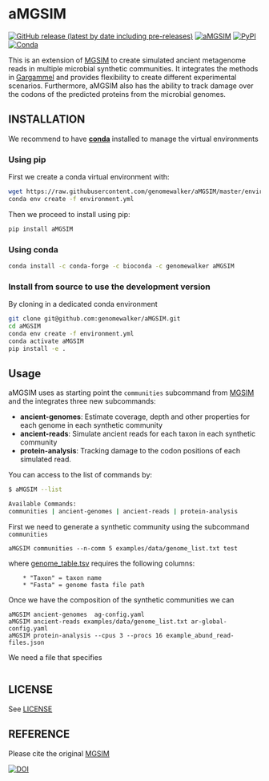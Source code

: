 # aMGSIM

[![GitHub release (latest by date including pre-releases)](https://img.shields.io/github/v/release/genomewalker/aMGSIM?include_prereleases&label=version)](https://github.com/genomewalker/aMGSIM/releases) [![aMGSIM](https://github.com/genomewalker/aMGSIM/workflows/aMGSIM_ci/badge.svg)](https://github.com/genomewalker/aMGSIM/actions) [![PyPI](https://img.shields.io/pypi/v/aMGSIM)](https://pypi.org/project/aMGSIM/) [![Conda](https://img.shields.io/conda/v/genomewalker/aMGSIM)](https://anaconda.org/genomewalker/aMGSIM)


This is an extension of [MGSIM](https://github.com/nick-youngblut/MGSIM/) to create simulated ancient metagenome reads in multiple microbial synthetic communities. It integrates the methods in [Gargammel](https://github.com/grenaud/gargammel) and provides flexibility to create different experimental scenarios. Furthermore, aMGSIM also has the ability to track damage over the codons of the predicted proteins from the microbial genomes. 



## INSTALLATION

We recommend to have [**conda**](https://docs.conda.io/en/latest/) installed to manage the virtual environments

### Using pip

First we create a conda virtual environment with:

```bash
wget https://raw.githubusercontent.com/genomewalker/aMGSIM/master/environment.yml
conda env create -f environment.yml
```

Then we proceed to install using pip:

```bash
pip install aMGSIM
```

### Using conda

```bash
conda install -c conda-forge -c bioconda -c genomewalker aMGSIM
```

### Install from source to use the development version

By cloning in a dedicated conda environment

```bash
git clone git@github.com:genomewalker/aMGSIM.git
cd aMGSIM
conda env create -f environment.yml
conda activate aMGSIM
pip install -e .
```

## Usage

aMGSIM uses as starting point the `communities` subcommand from [MGSIM](https://github.com/nick-youngblut/MGSIM/) and the integrates three new subcommands:

- **ancient-genomes**: Estimate coverage, depth and other properties for each genome in each synthetic community
- **ancient-reads**: Simulate ancient reads for each taxon in each synthetic community
- **protein-analysis**: Tracking damage to the codon positions of each simulated read. 

You can access to the list of commands by:

```bash
$ aMGSIM --list

Available Commands:
communities | ancient-genomes | ancient-reads | protein-analysis
```



First we need to generate a synthetic community using the subcommand `communities`
```
aMGSIM communities --n-comm 5 examples/data/genome_list.txt test
```

where [genome_table.tsv](examples/data/genome_list.txt) requires the following columns:
```
    * "Taxon" = taxon name
    * "Fasta" = genome fasta file path
```

Once we have the composition of the synthetic communities we can 

```
aMGSIM ancient-genomes  ag-config.yaml
aMGSIM ancient-reads examples/data/genome_list.txt ar-global-config.yaml
aMGSIM protein-analysis --cpus 3 --procs 16 example_abund_read-files.json
```

We need a file that specifies 

```

```
## LICENSE
See [LICENSE](./LICENSE)

## REFERENCE
Please cite the original [MGSIM](https://github.com/nick-youngblut/MGSIM/)

[![DOI](https://zenodo.org/badge/DOI/10.5281/zenodo.3696891.svg)](https://doi.org/10.5281/zenodo.3696891)
